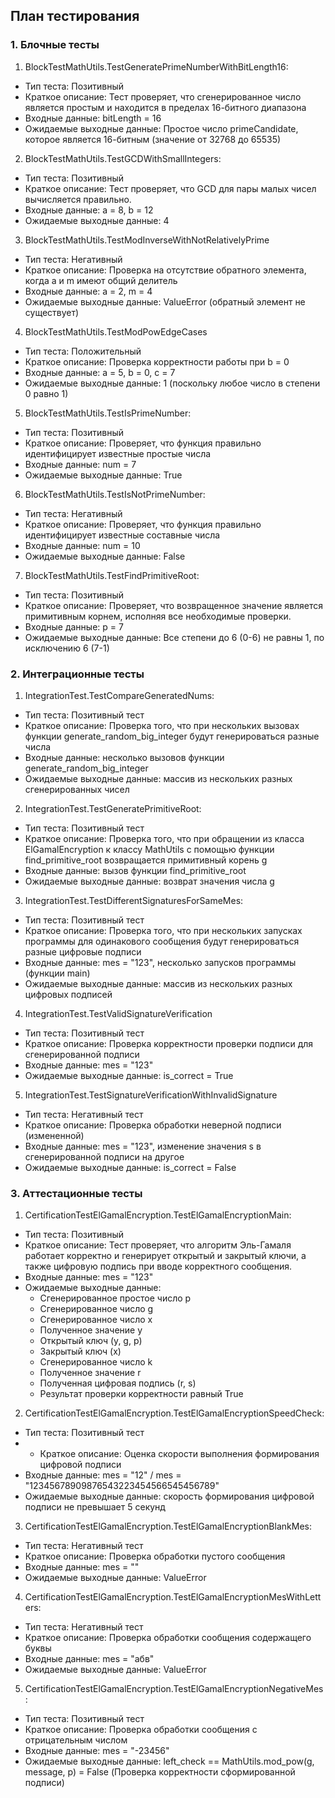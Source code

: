 ## План тестирования
### 1. Блочные тесты
1. BlockTestMathUtils.TestGeneratePrimeNumberWithBitLength16:
 - Тип теста: Позитивный
 - Краткое описание: Тест проверяет, что сгенерированное число является простым и находится в пределах 16-битного диапазона
 - Входные данные: bitLength = 16
 - Ожидаемые выходные данные: Простое число primeCandidate, которое является 16-битным (значение от 32768 до 65535)
2. BlockTestMathUtils.TestGCDWithSmallIntegers:
 - Тип теста: Позитивный
 - Краткое описание: Тест проверяет, что GCD для пары малых чисел вычисляется правильно.
 - Входные данные: a = 8, b = 12
 - Ожидаемые выходные данные: 4
3. BlockTestMathUtils.TestModInverseWithNotRelativelyPrime
 - Тип теста: Негативный
 - Краткое описание: Проверка на отсутствие обратного элемента, когда a и m имеют общий делитель
 - Входные данные: a = 2, m = 4
 - Ожидаемые выходные данные: ValueError (обратный элемент не существует)
4. BlockTestMathUtils.TestModPowEdgeCases
 - Тип теста: Положительный
 - Краткое описание: Проверка корректности работы при b = 0
 - Входные данные: a = 5, b = 0, c = 7
 - Ожидаемые выходные данные: 1 (поскольку любое число в степени 0 равно 1)
5. BlockTestMathUtils.TestIsPrimeNumber:
- Тип теста: Позитивный
- Краткое описание: Проверяет, что функция правильно идентифицирует известные простые числа
- Входные данные: num = 7
- Ожидаемые выходные данные: True
6. BlockTestMathUtils.TestIsNotPrimeNumber:
- Тип теста: Негативный
- Краткое описание: Проверяет, что функция правильно идентифицирует известные составные числа
- Входные данные: num = 10
- Ожидаемые выходные данные: False
7. BlockTestMathUtils.TestFindPrimitiveRoot:
- Тип теста: Позитивный
- Краткое описание: Проверяет, что возвращенное значение является примитивным корнем, исполняя все необходимые проверки.
- Входные данные: p = 7
- Ожидаемые выходные данные: Все степени до 6 (0-6) не равны 1, по исключению 6 (7-1)

[//]: # (8. TestMathUtils.TestElGamalEncryptionMain:)
[//]: # (- Тип теста: Позитивный)
[//]: # (- Краткое описание: Тест проверяет, что алгоритм Эль-Гамаля работает корректно и генерирует цифровую подпись.)
[//]: # (- Входные данные: mes = "123")
[//]: # (- Ожидаемые выходные данные: полученная цифровая подпись &#40;r, s&#41; и результат проверки корректности равный True.)

### 2. Интеграционные тесты
1. IntegrationTest.TestCompareGeneratedNums:
- Тип теста: Позитивный тест
- Краткое описание: Проверка того, что при нескольких вызовах функции generate_random_big_integer будут генерироваться разные числа 
- Входные данные: несколько вызовов функции generate_random_big_integer
- Ожидаемые выходные данные: массив из нескольких разных сгенерированных чисел
2. IntegrationTest.TestGeneratePrimitiveRoot:
- Тип теста: Позитивный тест
- Краткое описание: Проверка того, что при обращении из класса ElGamalEncryption к классу MathUtils с помощью функции find_primitive_root возвращается примитивный корень g  
- Входные данные: вызов функции find_primitive_root
- Ожидаемые выходные данные: возврат значения числа g
3. IntegrationTest.TestDifferentSignaturesForSameMes:
- Тип теста: Позитивный тест
- Краткое описание: Проверка того, что при нескольких запусках программы для одинакового сообщения будут генерироваться разные цифровые подписи 
- Входные данные: mes = "123", несколько запусков программы (функции main)
- Ожидаемые выходные данные: массив из нескольких разных цифровых подписей
4. IntegrationTest.TestValidSignatureVerification
- Тип теста: Позитивный тест
- Краткое описание: Проверка корректности проверки подписи для сгенерированной подписи
- Входные данные: mes = "123"
- Ожидаемые выходные данные: is_correct = True
5. IntegrationTest.TestSignatureVerificationWithInvalidSignature
- Тип теста: Негативный тест
- Краткое описание: Проверка обработки неверной подписи (измененной)
- Входные данные: mes = "123", изменение значения s в сгенерированной подписи на другое
- Ожидаемые выходные данные: is_correct = False
### 3. Аттестационные тесты
1. CertificationTestElGamalEncryption.TestElGamalEncryptionMain:
- Тип теста: Позитивный
- Краткое описание: Тест проверяет, что алгоритм Эль-Гамаля работает корректно и генерирует открытый и закрытый ключи, а также цифровую подпись при вводе корректного сообщения.
- Входные данные: mes = "123"
- Ожидаемые выходные данные:
  - Сгенерированное простое число p
  - Сгенерированное число g
  - Сгенерированное число x
  - Полученное значение y
  - Открытый ключ (y, g, p)
  - Закрытый ключ (x)
  - Сгенерированное число k
  - Полученное значение r
  - Полученная цифровая подпись (r, s)
  - Результат проверки корректности равный True
2. CertificationTestElGamalEncryption.TestElGamalEncryptionSpeedCheck:
- Тип теста: Позитивный тест
- - Краткое описание: Оценка скорости выполнения формирования цифровой подписи
- Входные данные: mes = "12" / mes = "12345678909876543223454566545456789"
- Ожидаемые выходные данные: скорость формирования цифровой подписи не превышает 5 секунд
3. CertificationTestElGamalEncryption.TestElGamalEncryptionBlankMes:
- Тип теста: Негативный тест
- Краткое описание: Проверка обработки пустого сообщения
- Входные данные: mes = ""
- Ожидаемые выходные данные: ValueError
4. CertificationTestElGamalEncryption.TestElGamalEncryptionMesWithLetters:
- Тип теста: Негативный тест
- Краткое описание: Проверка обработки сообщения содержащего буквы
- Входные данные: mes = "абв"
- Ожидаемые выходные данные: ValueError
5. CertificationTestElGamalEncryption.TestElGamalEncryptionNegativeMes:
- Тип теста: Позитивный тест
- Краткое описание: Проверка обработки сообщения с отрицательным числом
- Входные данные: mes = "-23456"
- Ожидаемые выходные данные: left_check == MathUtils.mod_pow(g, message, p) = False (Проверка корректности сформированной подписи)


